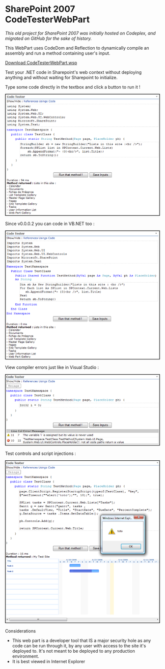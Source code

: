 # SharePoint 2007 CodeTesterWebPart

*This old project for SharePoint 2007 was initially hosted on Codeplex, and migrated on GitHub for the sake of history.*

This WebPart uses CodeDom and Reflection to dynamically compile an assembly and run a method containing user's input.

[Download CodeTesterWebPart.wsp](README/CodeTesterWebPart.wsp)

Test your .NET code in Sharepoint's web context without deploying anything and without waiting for Sharepoint to initialize.

Type some code directly in the textbox and click a button to run it !

![C#](README/CSharp.PNG)

Since v0.0.0.2 you can code in VB.NET too :

![VB](README/VB.PNG)

View compiler errors just like in Visual Studio :

![compiler results](README/CompilerResults2.PNG)

Test controls and script injections :

![insert gantt](README/Gantt4.PNG)

Considerations

* This web part is a developer tool that IS a major security hole as any code can be run through it, by any user with access to the site it's deployed to. It's not meant to be deployed to any production environment.
* It is best viewed in Internet Explorer
